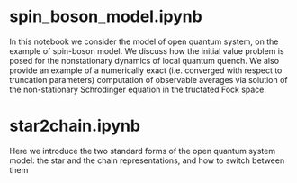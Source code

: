 # spin_boson_model.ipynb

In this notebook we consider the model of open quantum system, on the example of spin-boson model.
We discuss how the initial value problem is posed for the nonstationary dynamics of local quantum quench.
We also provide an example of a numerically exact (i.e. converged with respect to truncation parameters)
computation of observable averages via solution of the non-stationary Schrodinger equation in the tructated Fock space.

# star2chain.ipynb

Here we introduce the two standard forms of the open quantum system model: the star and the chain representations, and how to switch between them

